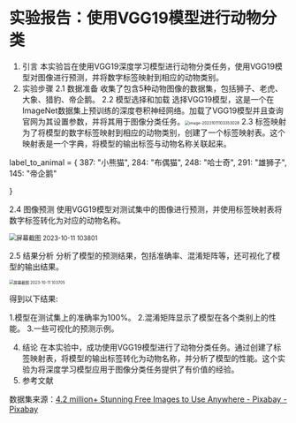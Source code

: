 # 实验报告：使用VGG19模型进行动物分类

1. 引言
   本实验旨在使用VGG19深度学习模型进行动物分类任务，使用VGG19模型对图像进行预测，并将数字标签映射到相应的动物类别。
2. 实验步骤
   2.1 数据准备
   收集了包含5种动物图像的数据集，包括狮子、老虎、大象、猎豹、帝企鹅。
   2.2 模型选择和加载
   选择VGG19模型，这是一个在ImageNet数据集上预训练的深度卷积神经网络。加载了VGG19模型并且查询官网为其设置参数，并将其用于图像分类任务。<img src="E:\Static\openvino_notebooks\notebooks\001-hello-world\md_images\image-20231011103353028.png" alt="image-20231011103353028" style="zoom:50%;" />
   2.3 标签映射
   为了将模型的数字标签映射到相应的动物类别，创建了一个标签映射表。这个映射表是一个字典，将模型的输出标签与动物名称关联起来。

  label_to_animal = {
      387: "小熊猫",
      284: "布偶猫",
      248: "哈士奇",
      291: "雄狮子",
      145: "帝企鹅"

}

2.4 图像预测
使用VGG19模型对测试集中的图像进行预测，并使用标签映射表将数字标签转化为对应的动物名称。

<img src="E:\Static\openvino_notebooks\notebooks\001-hello-world\md_images\屏幕截图 2023-10-11 103801.png" alt="屏幕截图 2023-10-11 103801" style="zoom:80%;" />

2.5 结果分析
分析了模型的预测结果，包括准确率、混淆矩阵等，还可视化了模型的输出结果。

<img src="E:\Static\openvino_notebooks\notebooks\001-hello-world\md_images\屏幕截图 2023-10-11 103705.png" alt="屏幕截图 2023-10-11 103705" style="zoom:50%;" />

得到以下结果:

1.模型在测试集上的准确率为100%。
2.混淆矩阵显示了模型在各个类别上的性能。
3.一些可视化的预测示例。

4. 结论
   在本实验中，成功使用VGG19模型进行了动物分类任务。通过创建了标签映射表，将模型的输出标签转化为动物名称，并分析了模型的性能。这个实验为将深度学习模型应用于图像分类任务提供了有价值的经验。
5. 参考文献

数据集来源：[4.2 million+ Stunning Free Images to Use Anywhere - Pixabay - Pixabay](https://pixabay.com/)